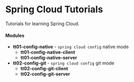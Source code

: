 # Spring Cloud Tutorials

Tutorials for learning Spring Cloud.

#### Modules
- **tt01-config-native** - `spring cloud config` native mode
    - **tt01-config-native-client**
    - **tt01-config-native-server**
- **tt02-config-git** - `spring cloud config` git mode
    - **tt02-config-git-client**
    - **tt02-config-git-server**
